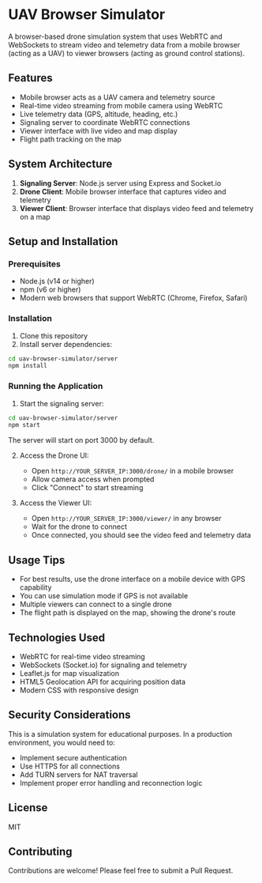 # UAV Browser Simulator

A browser-based drone simulation system that uses WebRTC and WebSockets to stream video and telemetry data from a mobile browser (acting as a UAV) to viewer browsers (acting as ground control stations).

## Features

- Mobile browser acts as a UAV camera and telemetry source
- Real-time video streaming from mobile camera using WebRTC
- Live telemetry data (GPS, altitude, heading, etc.)
- Signaling server to coordinate WebRTC connections
- Viewer interface with live video and map display
- Flight path tracking on the map

## System Architecture

1. **Signaling Server**: Node.js server using Express and Socket.io
2. **Drone Client**: Mobile browser interface that captures video and telemetry
3. **Viewer Client**: Browser interface that displays video feed and telemetry on a map

## Setup and Installation

### Prerequisites

- Node.js (v14 or higher)
- npm (v6 or higher)
- Modern web browsers that support WebRTC (Chrome, Firefox, Safari)

### Installation

1. Clone this repository
2. Install server dependencies:

```bash
cd uav-browser-simulator/server
npm install
```

### Running the Application

1. Start the signaling server:

```bash
cd uav-browser-simulator/server
npm start
```

The server will start on port 3000 by default.

2. Access the Drone UI:
   - Open `http://YOUR_SERVER_IP:3000/drone/` in a mobile browser
   - Allow camera access when prompted
   - Click "Connect" to start streaming

3. Access the Viewer UI:
   - Open `http://YOUR_SERVER_IP:3000/viewer/` in any browser
   - Wait for the drone to connect
   - Once connected, you should see the video feed and telemetry data

## Usage Tips

- For best results, use the drone interface on a mobile device with GPS capability
- You can use simulation mode if GPS is not available
- Multiple viewers can connect to a single drone
- The flight path is displayed on the map, showing the drone's route

## Technologies Used

- WebRTC for real-time video streaming
- WebSockets (Socket.io) for signaling and telemetry
- Leaflet.js for map visualization
- HTML5 Geolocation API for acquiring position data
- Modern CSS with responsive design

## Security Considerations

This is a simulation system for educational purposes. In a production environment, you would need to:

- Implement secure authentication
- Use HTTPS for all connections
- Add TURN servers for NAT traversal
- Implement proper error handling and reconnection logic

## License

MIT

## Contributing

Contributions are welcome! Please feel free to submit a Pull Request. 

